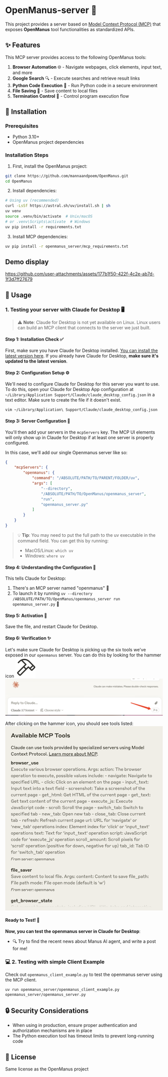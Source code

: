 # OpenManus-server 🤖

This project provides a server based on [Model Context Protocol (MCP)](https://modelcontextprotocol.io/) that exposes **OpenManus** tool functionalities as standardized APIs.

## ✨ Features

This MCP server provides access to the following OpenManus tools:

1. **Browser Automation** 🌐 - Navigate webpages, click elements, input text, and more
2. **Google Search** 🔍 - Execute searches and retrieve result links
3. **Python Code Execution** 🐍 - Run Python code in a secure environment
4. **File Saving** 💾 - Save content to local files
5. **Termination Control** 🛑 - Control program execution flow

## 🚀 Installation

### Prerequisites

- Python 3.10+
- OpenManus project dependencies

### Installation Steps

1. First, install the OpenManus project:

```bash
git clone https://github.com/mannaandpoem/OpenManus.git
cd OpenManus
```

2. Install dependencies:

```bash
# Using uv (recommended)
curl -LsSf https://astral.sh/uv/install.sh | sh
uv venv
source .venv/bin/activate  # Unix/macOS
# or .venv\Scripts\activate  # Windows
uv pip install -r requirements.txt
```

3. Install MCP dependencies:

```bash
uv pip install -r openmanus_server/mcp_requirements.txt
```

## Demo display
https://github.com/user-attachments/assets/177b1f50-422f-4c2e-ab7d-1f3d7ff27679

## 📖 Usage

### 1. Testing your server with Claude for Desktop 🖥️

> ⚠️ **Note**: Claude for Desktop is not yet available on Linux. Linux users can build an MCP client that connects to the server we just built.

#### Step 1: Installation Check ✅
First, make sure you have Claude for Desktop installed. [You can install the latest version here](https://claude.ai/download). If you already have Claude for Desktop, **make sure it's updated to the latest version**.

#### Step 2: Configuration Setup ⚙️
We'll need to configure Claude for Desktop for this server you want to use. To do this, open your Claude for Desktop App configuration at `~/Library/Application Support/Claude/claude_desktop_config.json` in a text editor. Make sure to create the file if it doesn't exist.

```bash
vim ~/Library/Application\ Support/Claude/claude_desktop_config.json
```

#### Step 3: Server Configuration 🔧
You'll then add your servers in the `mcpServers` key. The MCP UI elements will only show up in Claude for Desktop if at least one server is properly configured.

In this case, we'll add our single Openmanus server like so:
```json
{
    "mcpServers": {
        "openmanus": {
            "command": "/ABSOLUTE/PATH/TO/PARENT/FOLDER/uv",
            "args": [
                "--directory",
                "/ABSOLUTE/PATH/TO/OpenManus/openmanus_server",
                "run",
                "openmanus_server.py"
            ]
        }
    }
}
```

> 💡 **Tip**: You may need to put the full path to the uv executable in the command field. You can get this by running:
> - MacOS/Linux: `which uv`
> - Windows: `where uv`

#### Step 4: Understanding the Configuration 📝
This tells Claude for Desktop:
1. There's an MCP server named "openmanus" 🔌
2. To launch it by running `uv --directory /ABSOLUTE/PATH/TO/OpenManus/openmanus_server run openmanus_server.py` 🚀

#### Step 5: Activation 🔄
Save the file, and restart Claude for Desktop.

#### Step 6: Verification ✨
Let's make sure Claude for Desktop is picking up the six tools we've exposed in our `openmanus` server. You can do this by looking for the hammer icon ![hammer icon](./assets/claude-desktop-mcp-hammer-icon.svg)
![tools_in_claude](./assets/1.jpg)

After clicking on the hammer icon, you should see tools listed:
![alvaliable_tools_list](./assets/2.png)

#### Ready to Test! 🎉
**Now, you can test the openmanus server in Claude for Desktop**:
* 🔍 Try to find the recent news about Manus AI agent, and write a post for me!



### 💻 2. Testing with simple Client Example

Check out `openmanus_client_example.py` to test the openmanus server using the MCP client.

```
uv run openmanus_server/openmanus_client_example.py openmanus_server/openmanus_server.py
```


## 🔒 Security Considerations

- When using in production, ensure proper authentication and authorization mechanisms are in place
- The Python execution tool has timeout limits to prevent long-running code

## 📄 License

Same license as the OpenManus project

